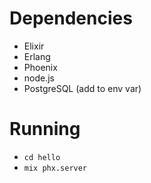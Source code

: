 # Dependencies
* Elixir
* Erlang
* Phoenix
* node.js
* PostgreSQL (add to env var)

# Running
* `cd hello`
* `mix phx.server`